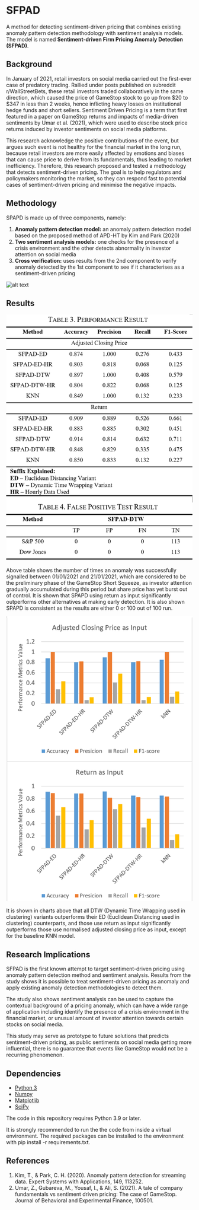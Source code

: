 # SFPAD

A method for detecting sentiment-driven pricing that combines existing anomaly
pattern detection methodology with sentiment analysis models. The model is named **Sentiment-driven Firm
Pricing Anomaly Detection (SFPAD)**.

## Background

In January of 2021, retail investors on social media carried
out the first-ever case of predatory trading.
Rallied under posts published on subreddit
r/WallStreetBets, these retail investors traded
collaboratively in the same direction, which
caused the price of GameStop stock to go up
from $20 to $347 in less than 2 weeks, hence
inflicting heavy losses on institutional hedge
funds and short sellers. Sentiment Driven Pricing is a term that first
featured in a paper on GameStop returns and
impacts of media-driven sentiments by Umar
et al. (2021), which were used to describe
stock price returns induced by investor
sentiments on social media platforms.

This research acknowledge the
positive contributions of the event, but argues
such event is not healthy for the financial
market in the long run, because retail
investors are more easily affected by
emotions and biases that can cause price to
derive from its fundamentals, thus leading to
market inefficiency. Therefore, this research
proposed and tested a methodology that
detects sentiment-driven pricing. The goal is
to help regulators and policymakers
monitoring the market, so they can respond
fast to potential cases of sentiment-driven
pricing and minimise the negative impacts.

## Methodology 

SPAPD is made up of three components, namely:

1. **Anomaly pattern detection model:** an anomaly pattern detection model based on
the proposed method of APD-HT by Kim and Park (2020)
2. **Two sentiment analysis models:** one checks for the presence of a crisis environment and the other detects abnormality in
investor attention on social media
3. **Cross verification:** uses results from the 2nd component to verify anomaly detected by the 1st 
component to see if it characterises as a sentiment-driven pricing

![alt text](https://github.com/zsytctc/SFPAD/blob/main/images/methodology.PNG) 

## Results 

![alt text](https://github.com/zsytctc/SFPAD/blob/main/images/results_detections.PNG) 

Above table shows the number of times an
anomaly was successfully signalled between
01/01/2021 and 21/01/2021, which are
considered to be the preliminary phase of the
GameStop Short Squeeze, as investor
attention gradually accumulated during this
period but share price has yet burst out of
control. It is shown that SPAPD using return as input
significantly outperforms other alternatives at
making early detection. It is also shown SPAPD is consistent as the
results are either 0 or 100 out of 100 run.

![alt text](https://github.com/zsytctc/SFPAD/blob/main/images/results_charts.PNG) 

It is shown in charts above that all DTW
(Dynamic Time Wrapping used in clustering)
variants outperforms their ED (Euclidean
Distancing used in clustering) counterparts,
and those use return as input significantly
outperforms those use normalised adjusted
closing price as input, except for the baseline
KNN model.

## Research Implications 

SFPAD is the first known attempt to target
sentiment-driven pricing using anomaly pattern
detection method and sentiment analysis. Results
from the study shows it is possible to treat
sentiment-driven pricing as anomaly and apply
existing anomaly detection methodologies to
detect them.

The study also shows sentiment analysis can be
used to capture the contextual background of a
pricing anomaly, which can have a wide range of
application including identify the presence of a
crisis environment in the financial market, or
unusual amount of investor attention towards
certain stocks on social media.

This study may serve as prototype to future
solutions that predicts sentiment-driven pricing,
as public sentiments on social media getting
more influential, there is no guarantee that
events like GameStop would not be a recurring
phenomenon.

## Dependencies

- [Python 3](http://www.python.org)
- [Numpy](http://www.numpy.org)
- [Matplotlib](https://matplotlib.org)
- [SciPy](https://www.scipy.org)

The code in this repository requires Python 3.9 or later.

It is strongly recommended to run the the code from inside a virtual environment. The required packages can be installed to the environment with pip install -r requirements.txt.

## References

1. Kim, T., & Park, C. H. (2020). Anomaly pattern detection for
streaming data. Expert Systems with Applications, 149, 113252.
2. Umar, Z., Gubareva, M., Yousaf, I., & Ali, S. (2021). A tale of company
fundamentals vs sentiment driven pricing: The case of GameStop.
Journal of Behavioral and Experimental Finance, 100501.
